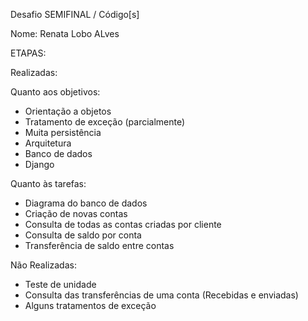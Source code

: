 Desafio SEMIFINAL / Código[s]

Nome: Renata Lobo ALves

ETAPAS:

Realizadas: 

Quanto aos objetivos:
* Orientação a objetos
* Tratamento de exceção (parcialmente)
* Muita persistência
* Arquitetura
* Banco de dados
* Django

Quanto às tarefas:
* Diagrama do banco de dados
* Criação de novas contas
* Consulta de todas as contas criadas por cliente
* Consulta de saldo por conta
* Transferência de saldo entre contas


Não Realizadas:
* Teste de unidade
* Consulta das transferências de uma conta (Recebidas e enviadas)
* Alguns tratamentos de exceção